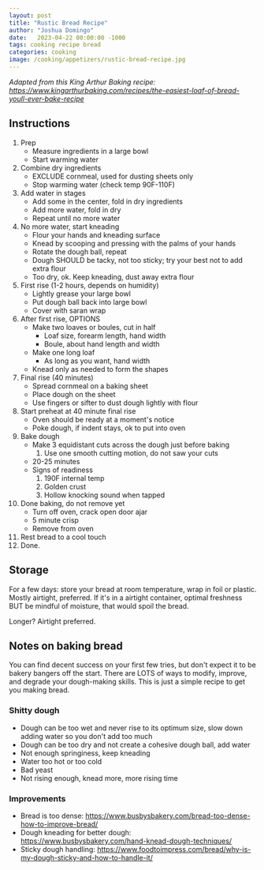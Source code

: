 ```yaml
---
layout: post
title: "Rustic Bread Recipe"
author: "Joshua Domingo"
date:   2023-04-22 00:00:00 -1000
tags: cooking recipe bread  
categories: cooking
image: /cooking/appetizers/rustic-bread-recipe.jpg
---
```

*Adapted from this King Arthur Baking recipe: https://www.kingarthurbaking.com/recipes/the-easiest-loaf-of-bread-youll-ever-bake-recipe*


## Instructions

1. Prep
   - Measure ingredients in a large bowl
   - Start warming water
2. Combine dry ingredients
   - EXCLUDE cornmeal, used for dusting sheets only
   - Stop warming water (check temp 90F-110F)
3. Add water in stages
   - Add some in the center, fold in dry ingredients
   - Add more water, fold in dry
   - Repeat until no more water
4. No more water, start kneading
   - Flour your hands and kneading surface
   - Knead by scooping and pressing with the palms of your hands
   - Rotate the dough ball, repeat
   - Dough SHOULD be tacky, not too sticky; try your best not to add extra flour
   - Too dry, ok. Keep kneading, dust away extra flour
5. First rise (1-2 hours, depends on humidity)
   - Lightly grease your large bowl
   - Put dough ball back into large bowl
   - Cover with saran wrap
6. After first rise, OPTIONS
   - Make two loaves or boules, cut in half
     - Loaf size, forearm length, hand width
     - Boule, about hand length and width
   - Make one long loaf
     - As long as you want, hand width
   - Knead only as needed to form the shapes
7. Final rise (40 minutes)
   - Spread cornmeal on a baking sheet
   - Place dough on the sheet
   - Use fingers or sifter to dust dough lightly with flour
8. Start preheat at 40 minute final rise
   - Oven should be ready at a moment's notice
   - Poke dough, if indent stays, ok to put into oven
9. Bake dough
   - Make 3 equidistant cuts across the dough just before baking
     1. Use one smooth cutting motion, do not saw your cuts
   - 20-25 minutes
   - Signs of readiness
     1. 190F internal temp
     2. Golden crust
     3. Hollow knocking sound when tapped
10. Done baking, do not remove yet
    - Turn off oven, crack open door ajar
    - 5 minute crisp
    - Remove from oven
11. Rest bread to a cool touch
12. Done.

## Storage

For a few days: store your bread at room temperature, wrap in foil or plastic. Mostly airtight, preferred. If it's in a airtight container, optimal freshness BUT be mindful of moisture, that would spoil the bread.

Longer? Airtight preferred.

## Notes on baking bread

You can find decent success on your first few tries, but don't expect it to be bakery bangers off the start. There are LOTS of ways to modify, improve, and degrade your dough-making skills. This is just a simple recipe to get you making bread. 

### Shitty dough
- Dough can be too wet and never rise to its optimum size, slow down adding water so you don't add too much
- Dough can be too dry and not create a cohesive dough ball, add water
- Not enough springiness, keep kneading
- Water too hot or too cold
- Bad yeast
- Not rising enough, knead more, more rising time

### Improvements
- Bread is too dense: https://www.busbysbakery.com/bread-too-dense-how-to-improve-bread/
- Dough kneading for better dough: https://www.busbysbakery.com/hand-knead-dough-techniques/
- Sticky dough handling: https://www.foodtoimpress.com/bread/why-is-my-dough-sticky-and-how-to-handle-it/

